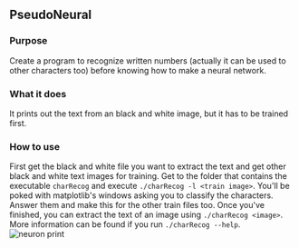 ## PseudoNeural

### Purpose

Create a program to recognize written numbers (actually it can be used to
other characters too) before knowing how to make a neural network.

### What it does

It prints out the text from an black and white image, but it has to be trained
first.

### How to use

First get the black and white file you want to extract the text and get other
black and white text images for training. Get to the folder
that contains the executable `charRecog` and execute
`./charRecog -l <train image>`. You'll be poked with matplotlib's windows asking
you to classify the characters. Answer them and make this for the other train
files too. Once you've finished, you can extract the text of an image using
`./charRecog <image>`. More information can be found if you run
`./charRecog --help`.
![neuron print](/0_print.png)

